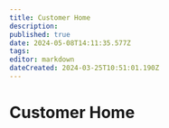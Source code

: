 ```yaml
---
title: Customer Home
description: 
published: true
date: 2024-05-08T14:11:35.577Z
tags: 
editor: markdown
dateCreated: 2024-03-25T10:51:01.190Z
---
```


# Customer Home
